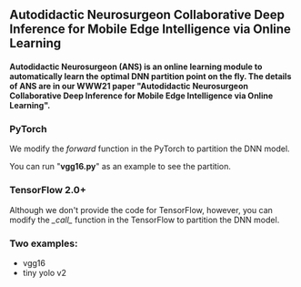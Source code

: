 ## Autodidactic Neurosurgeon Collaborative Deep Inference for Mobile Edge Intelligence via Online Learning
#### Autodidactic Neurosurgeon (ANS) is an online learning module to automatically learn the optimal DNN partition point on the fly. The details of ANS are in our WWW21 paper "Autodidactic Neurosurgeon Collaborative Deep Inference for Mobile Edge Intelligence via Online Learning".

### PyTorch
We modify the *forward* function in the PyTorch to partition the DNN model.

You can run "**vgg16.py**" as an example to see the partition.

### TensorFlow 2.0+
Although we don't provide the code for TensorFlow, however, you can modify the *\__call\__* function in the TensorFlow to partition the DNN model.

### Two examples:
- vgg16
- tiny yolo v2
